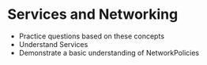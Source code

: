 # Services and Networking

- Practice questions based on these concepts
- Understand Services
- Demonstrate a basic understanding of NetworkPolicies